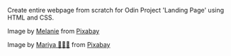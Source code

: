 Create entire webpage from scratch for Odin Project 'Landing Page' using HTML and CSS.

Image by <a href="https://pixabay.com/users/lolame-37761/?utm_source=link-attribution&amp;utm_medium=referral&amp;utm_campaign=image&amp;utm_content=7341288">Melanie</a> from <a href="https://pixabay.com//?utm_source=link-attribution&amp;utm_medium=referral&amp;utm_campaign=image&amp;utm_content=7341288">Pixabay</a>

Image by <a href="https://pixabay.com/users/mammiya-12752456/?utm_source=link-attribution&amp;utm_medium=referral&amp;utm_campaign=image&amp;utm_content=7192379">Mariya 🌸🌺🌼</a> from <a href="https://pixabay.com//?utm_source=link-attribution&amp;utm_medium=referral&amp;utm_campaign=image&amp;utm_content=7192379">Pixabay</a>
